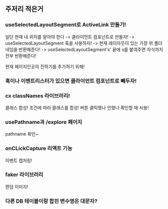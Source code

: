 ## 주저리 적은거

### useSelectedLayoutSegment로 ActiveLink 만들기!

일단 현재 내 위치를 알아야 한다 -> 클라이언트 컴포넌트로 만들자! -> useSelectedLayoutSegment 훅을 사용하자! -> 현재 레이아웃이 있는 가장 위 폴더네임을 반환해준다! -> useSelectedLayoutSegment's' 끝에 s를 붙여주면 자식까지 전부 반환해준다!

현재 페이지인곳의 진하기를 추가하기 위해!

### 훅이나 이벤트리스터가 있으면 클라이언트 컴포넌트로 빼두자!

### cx classNames 라이브러리!

클래스 합성! 조건에 따라 클래스를 합성!
버튼 클릭했나 안했나 확인할 때 사용!

### usePathname과 /explore 페이지

pathname 확인~

### onCLickCapture 리액트 기능

이벤트 캡처링!

### faker 라이브러리

랜덤 이미지!

### 다른 DB 테이블이랑 합친 변수명은 대문자?
